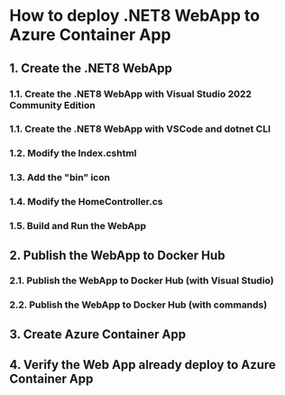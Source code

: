 # How to deploy .NET8 WebApp to Azure Container App

## 1. Create the .NET8 WebApp 




### 1.1. Create the .NET8 WebApp with Visual Studio 2022 Community Edition






### 1.1. Create the .NET8 WebApp with VSCode and dotnet CLI





### 1.2. Modify the Index.cshtml





### 1.3. Add the "bin" icon




### 1.4. Modify the HomeController.cs 




### 1.5. Build and Run the WebApp





## 2. Publish the WebApp to Docker Hub






### 2.1. Publish the WebApp to Docker Hub (with Visual Studio)





### 2.2. Publish the WebApp to Docker Hub (with commands)





## 3. Create Azure Container App





## 4. Verify the Web App already deploy to Azure Container App















